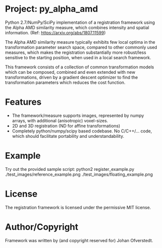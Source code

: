 # Project: py_alpha_amd
Python 2.7/NumPy/SciPy implementation of a registration framework using the Alpha AMD similarity measure, which combines intensity and spatial information. (Ref: https://arxiv.org/abs/1807.11599)

The Alpha AMD similarity measure typically exhibits few local optima in the transformation parameter search space, compared to other commonly used measures, which makes the registration substantially more robust/less sensitive to the starting position, when used in a local search framework.

This framework consists of a collection of common transformation models which can be composed, combined and even extended with new transformations, driven by a gradient descent optimizer to find the transformation parameters which reduces the cost function.

# Features
- The framework/measure supports images, represented by numpy arrays, with additional (anisotropic) voxel-sizes.
- 2D and 3D registration (ND for affine transformations)
- Completely python/numpy/scipy based codebase. No C/C++/... code, which should facilitate portability and understandability.

# Example
Try out the provided sample script:
python2 register\_example.py ./test_images/reference\_example.png ./test_images/floating\_example.png

# License
The registration framework is licensed under the permissive MIT license.

# Author/Copyright
Framework was written by (and copyright reserved for) Johan Ofverstedt.
